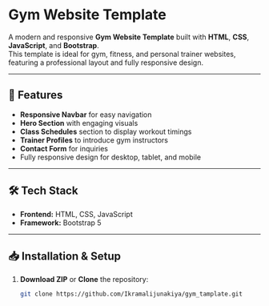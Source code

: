 # Gym Website Template

A modern and responsive **Gym Website Template** built with **HTML**, **CSS**, **JavaScript**, and **Bootstrap**.  
This template is ideal for gym, fitness, and personal trainer websites, featuring a professional layout and fully responsive design.

---

## 🚀 Features

- **Responsive Navbar** for easy navigation
- **Hero Section** with engaging visuals
- **Class Schedules** section to display workout timings
- **Trainer Profiles** to introduce gym instructors
- **Contact Form** for inquiries
- Fully responsive design for desktop, tablet, and mobile

---

## 🛠️ Tech Stack

- **Frontend:** HTML, CSS, JavaScript
- **Framework:** Bootstrap 5

---

## 📥 Installation & Setup

1. **Download ZIP** or **Clone** the repository:
   ```bash
   git clone https://github.com/Ikramalijunakiya/gym_tamplate.git

